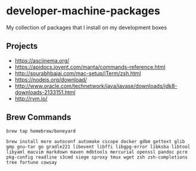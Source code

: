 # developer-machine-packages
My collection of packages that I install on my development boxes

## Projects
 - https://asciinema.org/
 - https://apidocs.joyent.com/manta/commands-reference.html
 - http://sourabhbajaj.com/mac-setup/iTerm/zsh.html
 - https://nodejs.org/download/
 - http://www.oracle.com/technetwork/java/javase/downloads/jdk8-downloads-2133151.html
 - http://rvm.io/

## Brew Commands
```
brew tap homebrew/boneyard
```


```
brew install more autoconf automake cscope docker gdbm gettext glib gmp gnu-tar go gradle221 libevent libffi libgpg-error libksba libtool libyaml macvim markdown maven mdbtools mercurial openssl pandoc pcre pkg-config readline s3cmd siege sproxy tmux wget zsh zsh-completions tree fortune cowsay
```
